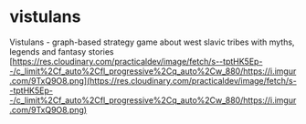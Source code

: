 # vistulans
 Vistulans - graph-based strategy game about west slavic tribes with myths, legends and fantasy stories
[https://res.cloudinary.com/practicaldev/image/fetch/s--tptHK5Ep--/c_limit%2Cf_auto%2Cfl_progressive%2Cq_auto%2Cw_880/https://i.imgur.com/9TxQ9O8.png](https://res.cloudinary.com/practicaldev/image/fetch/s--tptHK5Ep--/c_limit%2Cf_auto%2Cfl_progressive%2Cq_auto%2Cw_880/https://i.imgur.com/9TxQ9O8.png)
